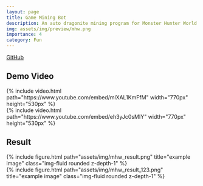 ```yaml
---
layout: page
title: Game Mining Bot 
description: An auto dragonite mining program for Monster Hunter World
img: assets/img/preview/mhw.png
importance: 4
category: Fun
---
```


<!-- hyperlink icon  -->
<div class="row" style="margin-bottom: 20px;">
    <!-- github icon -->
    <div class="col-sm mt-3 mt-md-0 text-center">
        <div class="icon-with-text">
            <a href="https://github.com/KenYu910645/mhw_cv.git" target="_blank" rel="noopener noreferrer">
            <span class="icon-text h3">GitHub</span>
            <i class="fa-brands fa-github h3"></i></a>
        </div>
    </div>
</div>

## Demo Video

<!-- youtube  -->
<div class="row justify-content-sm-center">
    <div class="col-sm-12">
        {% include video.html path="https://www.youtube.com/embed/mlXAL1KmFfM" width="770px" height="530px" %}
    </div>
</div>

<!-- youtube  -->
<div class="row justify-content-sm-center">
    <div class="col-sm-12">
        {% include video.html path="https://www.youtube.com/embed/eh3yJc0sMIY" width="770px" height="530px" %}
    </div>
</div>

## Result

<div class="row">
    <div class="col-sm mt-3 mt-md-0">
        {% include figure.html path="assets/img/mhw_result.png" title="example image" class="img-fluid rounded z-depth-1" %}
    </div>
</div>
<div class="row">
    <div class="col-sm mt-3 mt-md-0">
        {% include figure.html path="assets/img/mhw_result_123.png" title="example image" class="img-fluid rounded z-depth-1" %}
    </div>
</div>
